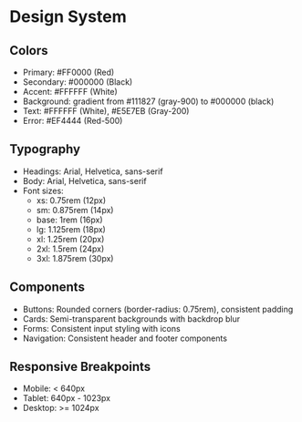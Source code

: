# Design System

## Colors
- Primary: #FF0000 (Red)
- Secondary: #000000 (Black)
- Accent: #FFFFFF (White)
- Background: gradient from #111827 (gray-900) to #000000 (black)
- Text: #FFFFFF (White), #E5E7EB (Gray-200)
- Error: #EF4444 (Red-500)

## Typography
- Headings: Arial, Helvetica, sans-serif
- Body: Arial, Helvetica, sans-serif
- Font sizes:
  - xs: 0.75rem (12px)
  - sm: 0.875rem (14px)
  - base: 1rem (16px)
  - lg: 1.125rem (18px)
  - xl: 1.25rem (20px)
  - 2xl: 1.5rem (24px)
  - 3xl: 1.875rem (30px)

## Components
- Buttons: Rounded corners (border-radius: 0.75rem), consistent padding
- Cards: Semi-transparent backgrounds with backdrop blur
- Forms: Consistent input styling with icons
- Navigation: Consistent header and footer components

## Responsive Breakpoints
- Mobile: < 640px
- Tablet: 640px - 1023px
- Desktop: >= 1024px 